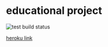 # educational project

![test build status](https://github.com/tolyod/php-project-lvl3/workflows/Master%20workflow/badge.svg)


[heroku link](https://shrouded-sea-20040.herokuapp.com/)

